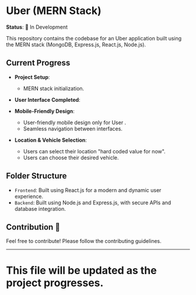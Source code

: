 # Uber (MERN Stack)

**Status**: 🚧 In Development

This repository contains the codebase for an Uber application built using the MERN stack (MongoDB, Express.js, React.js, Node.js).

## Current Progress
- **Project Setup**:
  - MERN stack initialization.
  
- **User Interface Completed**:

- **Mobile-Friendly Design**:
  - User-friendly mobile design only for User .
  - Seamless navigation between interfaces.
- **Location & Vehicle Selection**:
  - Users can select their location "hard coded value for now".
  - Users can choose their desired vehicle.

## Folder Structure
- `Frontend`: Built using React.js for a modern and dynamic user experience.
- `Backend`: Built using Node.js and Express.js, with secure APIs and database integration.

## Contribution 🤝
Feel free to contribute! Please follow the contributing guidelines.

---

# This file will be updated as the project progresses.
